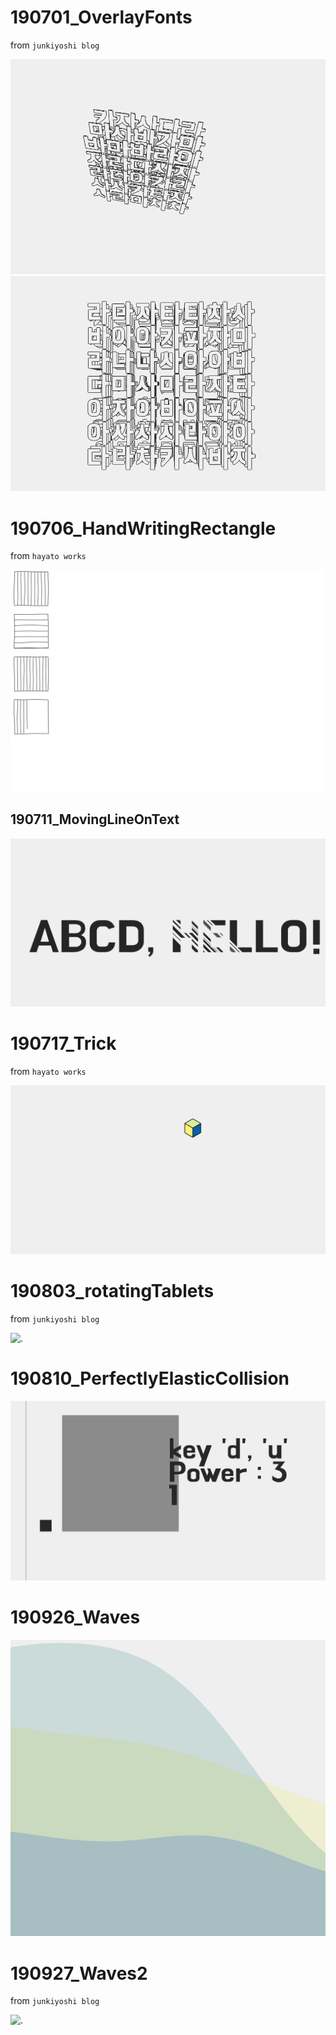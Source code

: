 
# 190701_OverlayFonts
from `junkiyoshi blog`

![.](190701_OverlayFonts/190701_OverlayFonts.gif)
![.](190701_OverlayFonts/190701_OverlayFonts2.gif)

# 190706_HandWritingRectangle
from `hayato works`

![.](190706_HandWritingRectangle/190706_HandWritingRectangle.gif)

## 190711_MovingLineOnText

![.](190711_MovingLineOnText/190711_MovingLineOnText.gif) 

# 190717_Trick
from `hayato works`

![.](190717_Trick/190717_Trick.gif)

# 190803_rotatingTablets
from `junkiyoshi blog`

![.](190803_rotatingTablets/190803_rotatingTablets.gif) 

# 190810_PerfectlyElasticCollision 

![](190810_PerfectlyElasticCollision/190810_PerfectlyElasticCollision.gif)

# 190926_Waves  

![.](190926_Waves/waves.gif)

# 190927_Waves2
from `junkiyoshi blog` 

![.](190927_Waves2/waves.gif)
